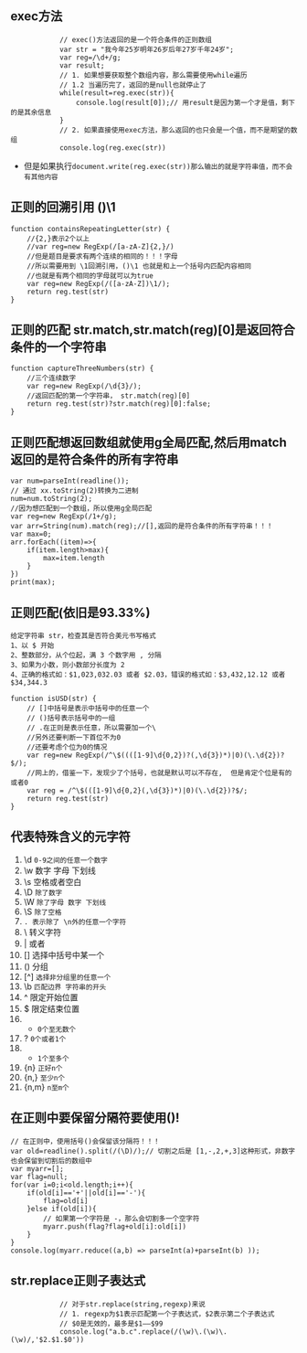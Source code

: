 ## exec方法
```
			// exec()方法返回的是一个符合条件的正则数组
			var str = "我今年25岁明年26岁后年27岁千年24岁";
			var reg=/\d+/g;
			var result;
			// 1. 如果想要获取整个数组内容，那么需要使用while遍历
			// 1.2 当遍历完了，返回的是null也就停止了
			while(result=reg.exec(str)){
				console.log(result[0]);// 用result是因为第一个才是值，剩下的是其余信息
			}
			// 2. 如果直接使用exec方法，那么返回的也只会是一个值，而不是期望的数组
			console.log(reg.exec(str))
```
* 但是如果执行`document.write(reg.exec(str))那么输出的就是字符串值，而不会有其他内容`

## 正则的回溯引用 ()\1
```
function containsRepeatingLetter(str) {
    //{2,}表示2个以上
    //var reg=new RegExp(/[a-zA-Z]{2,}/)
    //但是题目是要求有两个连续的相同的！！！字母
    //所以需要用到 \1回溯引用，()\1 也就是和上一个括号内匹配内容相同
    //也就是有两个相同的字母就可以为true
    var reg=new RegExp(/([a-zA-Z])\1/);
    return reg.test(str)
}
```

## 正则的匹配 str.match,str.match(reg)[0]是返回符合条件的一个字符串
```
function captureThreeNumbers(str) {
    //三个连续数字
    var reg=new RegExp(/\d{3}/);
    //返回匹配的第一个字符串， str.match(reg)[0]
    return reg.test(str)?str.match(reg)[0]:false;
}
```

## 正则匹配想返回数组就使用g全局匹配,然后用match返回的是符合条件的所有字符串
```
var num=parseInt(readline());
// 通过 xx.toString(2)转换为二进制
num=num.toString(2);
//因为想匹配到一个数组，所以使用g全局匹配
var reg=new RegExp(/1+/g);
var arr=String(num).match(reg);//[],返回的是符合条件的所有字符串！！！
var max=0;
arr.forEach((item)=>{
    if(item.length>max){
        max=item.length
    }
})
print(max);
```


## 正则匹配(依旧是93.33%)
```
给定字符串 str，检查其是否符合美元书写格式
1、以 $ 开始
2、整数部分，从个位起，满 3 个数字用 , 分隔
3、如果为小数，则小数部分长度为 2
4、正确的格式如：$1,023,032.03 或者 $2.03，错误的格式如：$3,432,12.12 或者 $34,344.3

function isUSD(str) {
    // []中括号是表示中括号中的任意一个
    // ()括号表示括号中的一组
    // .在正则是表示任意，所以需要加一个\
    //另外还要判断一下首位不为0
    //还要考虑个位为0的情况
    var reg=new RegExp(/^\$((([1-9]\d{0,2})?(,\d{3})*)|0)(\.\d{2})?$/);
	//网上的，借鉴一下，发现少了个括号，也就是默认可以不存在,  但是肯定个位是有的或者0
	var reg = /^\$(([1-9]\d{0,2}(,\d{3})*)|0)(\.\d{2})?$/;
    return reg.test(str)
}
```

## 代表特殊含义的元字符
1. \d `0-9之间的任意一个数字`
2. \w 数字 字母 下划线
3. \s 空格或者空白
4. \D `除了数字`
5. \W  `除了字母 数字 下划线`
6. \S `除了空格`
7. `. 表示除了 \n外的任意一个字符`
8. \ 转义字符
9. | 或者
10. [] 选择中括号中某一个
11. () 分组
12. [^] `选择非分组里的任意一个`
13. \b `匹配边界 字符串的开头`
14. ^ 限定开始位置
15. $ 限定结束位置
16. * `0个至无数个`
17. ? `0个或者1个`
18. + `1个至多个`
19. {n} `正好n个`
20. {n,} `至少n个`
21. {n,m} `n至m个`

## 在正则中要保留分隔符要使用()!
```
// 在正则中，使用括号()会保留该分隔符！！！
var old=readline().split(/(\D)/);// 切割之后是 [1,-,2,+,3]这种形式，非数字也会保留到切割后的数组中
var myarr=[];
var flag=null;
for(var i=0;i<old.length;i++){
    if(old[i]=='+'||old[i]=='-'){
        flag=old[i]
    }else if(old[i]){
        // 如果第一个字符是 -，那么会切割多一个空字符
        myarr.push(flag?flag+old[i]:old[i])
    }
}
console.log(myarr.reduce((a,b) => parseInt(a)+parseInt(b) ));
```

## str.replace正则子表达式
```
			// 对于str.replace(string,regexp)来说
			// 1. regexp为$1表示匹配第一个子表达式，$2表示第二个子表达式
			// $0是无效的，最多是$1——$99
			console.log("a.b.c".replace(/(\w)\.(\w)\.(\w)/,'$2.$1.$0'))
```